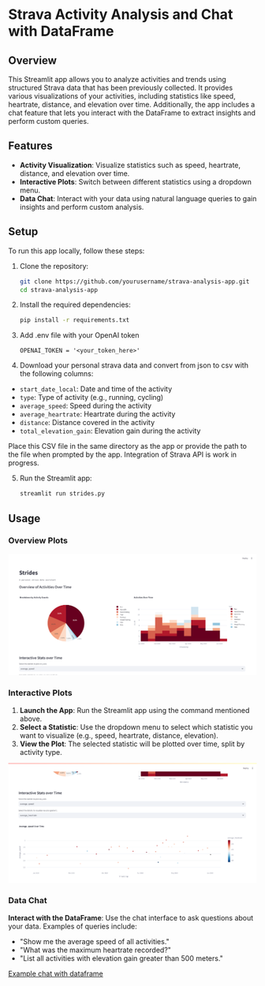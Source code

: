 # Strava Activity Analysis and Chat with DataFrame

## Overview

This Streamlit app allows you to analyze activities and trends using structured Strava data that has been previously collected. It provides various visualizations of your activities, including statistics like speed, heartrate, distance, and elevation over time. Additionally, the app includes a chat feature that lets you interact with the DataFrame to extract insights and perform custom queries.

## Features

- **Activity Visualization**: Visualize statistics such as speed, heartrate, distance, and elevation over time.
- **Interactive Plots**: Switch between different statistics using a dropdown menu.
- **Data Chat**: Interact with your data using natural language queries to gain insights and perform custom analysis.

## Setup

To run this app locally, follow these steps:

1. Clone the repository:
    ```bash
    git clone https://github.com/yourusername/strava-analysis-app.git
    cd strava-analysis-app
    ```

2. Install the required dependencies:
    ```bash
    pip install -r requirements.txt
    ```

3. Add .env file with your OpenAI token
    ```
    OPENAI_TOKEN = '<your_token_here>'
    ```

4. Download your personal strava data and convert from json to csv with the following columns:
- `start_date_local`: Date and time of the activity
- `type`: Type of activity (e.g., running, cycling)
- `average_speed`: Speed during the activity
- `average_heartrate`: Heartrate during the activity
- `distance`: Distance covered in the activity
- `total_elevation_gain`: Elevation gain during the activity

Place this CSV file in the same directory as the app or provide the path to the file when prompted by the app.
Integration of Strava API is work in progress.

5. Run the Streamlit app:
    ```bash
    streamlit run strides.py
    ```

## Usage

### Overview Plots

![App Screenshot Overview Plot](demo/Strides1.png)


### Interactive Plots

1. **Launch the App**: Run the Streamlit app using the command mentioned above.
2. **Select a Statistic**: Use the dropdown menu to select which statistic you want to visualize (e.g., speed, heartrate, distance, elevation).
3. **View the Plot**: The selected statistic will be plotted over time, split by activity type.

![App Screenshot Interactive Plot](demo/Strides2.png)


### Data Chat

**Interact with the DataFrame**: Use the chat interface to ask questions about your data. Examples of queries include:
   - "Show me the average speed of all activities."
   - "What was the maximum heartrate recorded?"
   - "List all activities with elevation gain greater than 500 meters."

[Example chat with dataframe](demo/StridesChatDemo.mp4)
